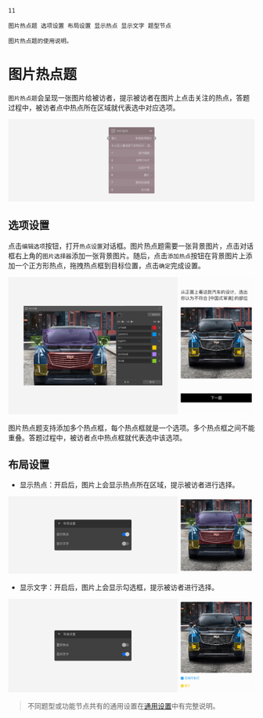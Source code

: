 ```index
11
```
```tag
图片热点题 选项设置 布局设置 显示热点 显示文字 题型节点
```
```summary
图片热点题的使用说明。
```
# 图片热点题

`图片热点题`会呈现一张图片给被访者，提示被访者在图片上点击关注的热点，答题过程中，被访者点中热点所在区域就代表选中对应选项。

<img src='../assets/questionnaireNodes/11hot-spot/node.png'>

## 选项设置

点击`编辑选项`按钮，打开`热点设置`对话框。图片热点题需要一张背景图片，点击对话框右上角的`图片选择器`添加一张背景图片。随后，点击`添加热点`按钮在背景图片上添加一个正方形热点，拖拽热点框到目标位置，点击`确定`完成设置。

<img src='../assets/questionnaireNodes/11hot-spot/popup.png'>

图片热点题支持添加多个热点框，每个热点框就是一个选项。多个热点框之间不能重叠。答题过程中，被访者点中热点框就代表选中该选项。

## 布局设置

+ 显示热点：开启后，图片上会显示热点所在区域，提示被访者进行选择。

<img src='../assets/questionnaireNodes/11hot-spot/show.png'>

+ 显示文字：开启后，图片上会显示勾选框，提示被访者进行选择。

<img src='../assets/questionnaireNodes/11hot-spot/label.png'>

> 不同题型或功能节点共有的通用设置在[通用设置](../../11nodeSettings/concept.md)中有完整说明。